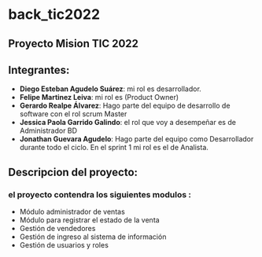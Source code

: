 # back_tic2022
## Proyecto Mision TIC 2022

## Integrantes:

- **Diego Esteban Agudelo Suárez**: mi rol es desarrollador.
- **Felipe Martinez Leiva**:  mi rol es  (Product Owner)  
- **Gerardo Realpe Álvarez**: Hago parte del equipo de desarrollo de software con el rol scrum Master
- **Jessica Paola Garrido Galindo**: el rol que voy a desempeñar es de  Administrador BD
- **Jonathan Guevara Agudelo**: Hago parte del equipo como Desarrollador durante todo el ciclo. En el sprint 1 mi rol es el de Analista.

## Descripcion del proyecto: 

### el proyecto contendra los siguientes modulos : 

- Módulo administrador de ventas
- Módulo para registrar el estado de la venta
- Gestión de vendedores
- Gestión de ingreso al sistema de información
- Gestión de usuarios y roles

